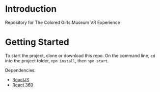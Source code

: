 # Introduction
Repository for The Colored Girls Museum VR Experience

# Getting Started
To start the project, clone or download this repo. On the command line, `cd` into the project folder, `npm install`, then `npm start`.

Dependencies:
- [ReactJS](https://reactjs.org/)
- [React 360](https://facebook.github.io/react-360/)

